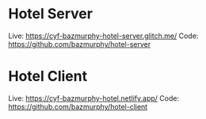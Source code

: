 # Hotel Server

Live:
https://cyf-bazmurphy-hotel-server.glitch.me/
Code:
https://github.com/bazmurphy/hotel-server

# Hotel Client

Live:
https://cyf-bazmurphy-hotel.netlify.app/
Code:
https://github.com/bazmurphy/hotel-client
